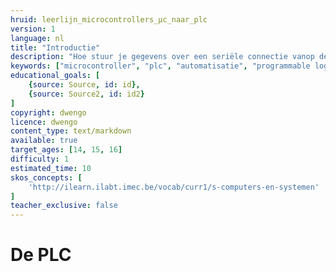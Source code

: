 ```yaml
---
hruid: leerlijn_microcontrollers_µc_naar_plc
version: 1
language: nl
title: "Introductie"
description: "Hoe stuur je gegevens over een seriële connectie vanop de Dwenguino?"
keywords: ["microcontroller", "plc", "automatisatie", "programmable logic controller", "µC", "pid", "controletheorie"]
educational_goals: [
    {source: Source, id: id}, 
    {source: Source2, id: id2}
]
copyright: dwengo
licence: dwengo
content_type: text/markdown
available: true
target_ages: [14, 15, 16]
difficulty: 1
estimated_time: 10
skos_concepts: [
    'http://ilearn.ilabt.imec.be/vocab/curr1/s-computers-en-systemen'
]
teacher_exclusive: false
---
```


# De PLC